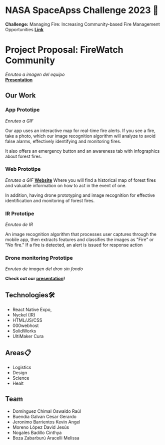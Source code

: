 # NASA SpaceApss Challenge 2023 🚀

**Challenge:** Managing Fire: Increasing Community-based Fire Management Opportunities
[**Link**](https://www.spaceappschallenge.org/2023/challenges/managing-fire-increasing-community-based-fire-management-opportunities/) 

# Project Proposal: FireWatch Community
*Enruteo a imagen del equipo*  
**[Presentation](https://www.canva.com/design/DAFwsi_vuP8/rzOza61muPKYi0ioSyUqtw/edit?utm_content=DAFwsi_vuP8&utm_campaign=designshare&utm_medium=link2&utm_source=sharebutton)**  
## Our Work
### App Prototipe
*Enruteo a GIF*

Our app uses an interactive map for real-time fire alerts. If you see a fire, take a photo, which our image recognition algorithm will analyze to avoid false alarms, effectively identifying and monitoring fires.

It also offers an emergency button and an awareness tab with infographics about forest fires.

### Web Prototipe
*Enruteo a GIF*
**[Website](https://firewatchcommunity.000webhostapp.com/)**
Where you will find a historical map of forest fires and valuable information on how to act in the event of one.

In addition, having drone prototyping and image recognition for effective identification and monitoring of forest fires.

### IR Prototipe
*Enruteo de IR*

An image recognition algorithm that processes user captures through the mobile app, then extracts features and classifies the images as "Fire" or "No fire."
If a fire is detected, an alert is issued for response action

### Drone monitoring Prototipe
*Enruteo de imagen del dron sin fondo*

**Check out our [presentation](https://www.canva.com/design/DAFwsi_vuP8/rzOza61muPKYi0ioSyUqtw/edit?utm_content=DAFwsi_vuP8&utm_campaign=designshare&utm_medium=link2&utm_source=sharebutton)!** 

## Technologies🛠️
- React Native Expo,
- Nyckel (IR)
- HTML/JS/CSS
- 000webhost
- SolidWorks
- UltiMaker Cura

## Areas📋
- Logistics
- Design
- Science
- Healt

## Team
- Domínguez Chimal Oswaldo Raúl
- Buendía Galvan Cesar Gerardo
- Jeronimo Barrientos Kevin Angel
- Moreno López David Jesús
- Nogales Badillo Cinthya
- Boza Zabarburú Aracelli Melissa
